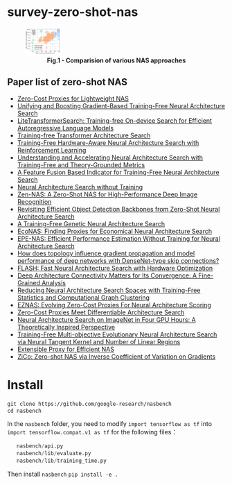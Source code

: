 # survey-zero-shot-nas

<figure>
<img src="./stat.svg" alt="Comparision of various NAS approaches" style="width:20%">
<figcaption align = "center"><b>Fig.1 - Comparision of various NAS approaches</b></figcaption>
</figure>


## Paper list of zero-shot NAS
- [Zero-Cost Proxies for Lightweight NAS](https://arxiv.org/abs/2101.08134)
- [Unifying and Boosting Gradient-Based Training-Free Neural Architecture Search](https://arxiv.org/abs/2201.09785)
- [LiteTransformerSearch: Training-free On-device Search for Efficient Autoregressive Language Models](https://arxiv.org/abs/2203.02094)
- [Training-free Transformer Architecture Search](https://openaccess.thecvf.com/content/CVPR2022/html/Zhou_Training-Free_Transformer_Architecture_Search_CVPR_2022_paper.html)
- [Training-Free Hardware-Aware Neural Architecture Search with Reinforcement Learning](https://koreascience.kr/article/JAKO202103953762146.pdf)
- [Understanding and Accelerating Neural Architecture Search with Training-Free and Theory-Grounded Metrics](https://arxiv.org/abs/2108.11939)
- [A Feature Fusion Based Indicator for Training-Free Neural Architecture Search](https://ieeexplore.ieee.org/abstract/document/9548935)
- [Neural Architecture Search without Training](https://proceedings.mlr.press/v139/mellor21a.html)
- [Zen-NAS: A Zero-Shot NAS for High-Performance Deep Image Recognition](https://openaccess.thecvf.com/content/ICCV2021/html/Lin_Zen-NAS_A_Zero-Shot_NAS_for_High-Performance_Image_Recognition_ICCV_2021_paper.html)
- [Revisiting Efficient Object Detection Backbones from Zero-Shot Neural Architecture Search](https://arxiv.org/abs/2111.13336)
- [A Training-Free Genetic Neural Architecture Search](https://dl.acm.org/doi/abs/10.1145/3491396.3506510)
- [EcoNAS: Finding Proxies for Economical Neural Architecture Search](https://openaccess.thecvf.com/content_CVPR_2020/html/Zhou_EcoNAS_Finding_Proxies_for_Economical_Neural_Architecture_Search_CVPR_2020_paper.html)
- [EPE-NAS: Efficient Performance Estimation Without Training for Neural Architecture Search](https://link.springer.com/chapter/10.1007/978-3-030-86383-8_44)
- [How does topology influence gradient propagation and model performance of deep networks with DenseNet-type skip connections?]()
- [FLASH: Fast Neural Architecture Search with Hardware Optimization](https://dl.acm.org/doi/abs/10.1145/3476994)
- [Deep Architecture Connectivity Matters for Its Convergence: A Fine-Grained Analysis](https://arxiv.org/abs/2205.05662)
- [Reducing Neural Architecture Search Spaces with Training-Free Statistics and Computational Graph Clustering](https://arxiv.org/pdf/2204.14103.pdf)
- [EZNAS: Evolving Zero-Cost Proxies For Neural Architecture Scoring ](https://openreview.net/forum?id=lSqaDG4dvdt)
- [Zero-Cost Proxies Meet Differentiable Architecture Search](https://arxiv.org/abs/2106.06799)
- [Neural Architecture Search on ImageNet in Four GPU Hours: A Theoretically Inspired Perspective](https://arxiv.org/abs/2102.11535)
- [Training-Free Multi-objective Evolutionary Neural Architecture Search via Neural Tangent Kernel and Number of Linear Regions](https://link.springer.com/chapter/10.1007/978-3-030-92270-2_29)
- [Extensible Proxy for Efficient NAS](https://arxiv.org/abs/2210.09459)
- [ZiCo: Zero-shot NAS via Inverse Coefficient of Variation on Gradients](https://arxiv.org/abs/2301.11300)

# Install
```pip install -r requirement.txt
git clone https://github.com/google-research/nasbench
cd nasbench
```
In the `nasbench` folder, you need to modify `import tensorflow as tf` into `import tensorflow.compat.v1 as tf` for the following files：
```example.py
   nasbench/api.py
   nasbench/lib/evaluate.py
   nasbench/lib/training_time.py
```
Then install `nasbench`
`pip install -e .`

